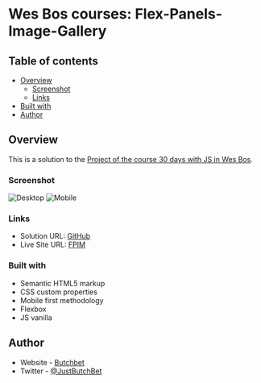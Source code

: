 # Wes Bos courses: Flex-Panels-Image-Gallery

## Table of contents

- [Overview](#overview)
  - [Screenshot](#screenshot)
  - [Links](#links)
- [Built with](#built-with)
- [Author](#author)


## Overview
This is a solution to the [Project of the course 30 days with JS in Wes Bos](https://courses.wesbos.com/account/access/62f5161388db94aff3b2dab9/view/194130264).

### Screenshot
![Desktop](./assets/desktop.png)
![Mobile](./assets/mobile.png)

### Links
- Solution URL: [GitHub](https://github.com/ButchBet/Flex-Panels-Image-Gallery)
- Live Site URL: [FPIM](https://butchbet.github.io/Flex-Panels-Image-Gallery)

### Built with
- Semantic HTML5 markup
- CSS custom properties
- Mobile first methodology
- Flexbox
- JS vanilla

## Author
- Website - [Butchbet](none)
- Twitter - [@JustButchBet](https://twitter.com/JustButchBet)